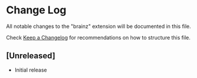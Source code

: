 # Change Log

All notable changes to the "brainz" extension will be documented in this file.

Check [Keep a Changelog](http://keepachangelog.com/) for recommendations on how to structure this file.

## [Unreleased]

- Initial release
